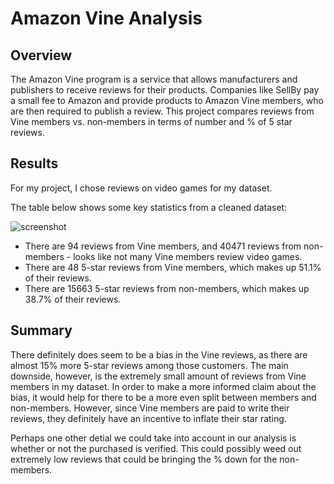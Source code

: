 # Amazon Vine Analysis

## Overview

The Amazon Vine program is a service that allows manufacturers and publishers to receive reviews for their products. Companies like SellBy pay a small fee to Amazon and provide products to Amazon Vine members, who are then required to publish a review. This project compares reviews from Vine members vs. non-members in terms of number and % of 5 star reviews.

## Results

For my project, I chose reviews on video games for my dataset.

The table below shows some key statistics from a cleaned dataset:

![screenshot]()


* There are 94 reviews from Vine members, and 40471 reviews from non-members - looks like not many Vine members review video games.
* There are 48 5-star reviews from Vine members, which makes up 51.1% of their reviews.
* There are 15663 5-star reviews from non-members, which makes up 38.7% of their reviews.


## Summary

There definitely does seem to be a bias in the Vine reviews, as there are almost 15% more 5-star reviews among those customers.
The main downside, however, is the extremely small amount of reviews from Vine members in my dataset. In order to make a more informed
claim about the bias, it would help for there to be a more even split between members and non-members. However, since Vine members
are paid to write their reviews, they definitely have an incentive to inflate their star rating.

Perhaps one other detial we could take into account in our analysis is whether or not the purchased is verified. This could possibly
weed out extremely low reviews that could be bringing the % down for the non-members.
